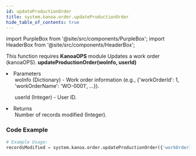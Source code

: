 ```yaml
---
id: updateProductionOrder
title: system.kanoa.order.updateProductionOrder
hide_table_of_contents: true
---
```


import PurpleBox from '@site/src/components/PurpleBox';
import HeaderBox from '@site/src/components/HeaderBox';

<PurpleBox>This function requires <b>KanoaOPS</b> module</PurpleBox>
<HeaderBox header="Description">Updates a work order (kanoaOPS).</HeaderBox>
<HeaderBox header="Syntax">
    <b>updateProductionOrder(woInfo, userId)</b>
    <li>Parameters <br />
        <ul>woInfo (Dictionary) - Work order information (e.g., &#123;'workOrderId': 1, 'workOrderName': 'WO-0001', ...}).</ul>
        <ul>userId (Integer) - User ID.</ul>
    </li>
    <li>Returns <br />
        <ul>Number of records modified (Integer).</ul>
    </li>
</HeaderBox>

### Code Example

```python
# Example Usage:
recordsModified = system.kanoa.order.updateProductionOrder({'workOrderId': 1, 'workOrderName': 'WO-0001', ...}, 123)

